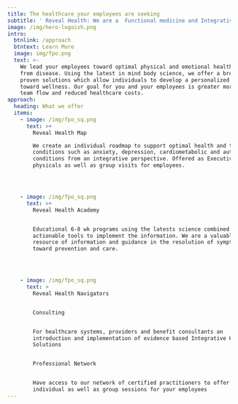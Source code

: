 ```yaml
---
title: The healthcare your employees are seeking
subtitle: ' Reveal Health: We are a  Functional medicine and Integrative Health Organization that provides evidence based holistic care solutions to employers, healthcare systems and benefit consultants'
image: /img/hero-logoish.png
intro:
  btnlink: /approach
  btntext: Learn More
  image: img/fpo.png
  text: >-
    We lead your employees toward optimal physical and emotional health and away
    from disease. Using the latest in mind body science, we offer a breadth of
    proven solutions which allow individuals to develop a personalized map
    toward wellness. Our goal for you and your employees is greater morale, more
    team flow and reduced healthcare costs.
approach:
  heading: What we offer
  items:
    - image: /img/fpo_sq.png
      text: >+
        Reveal Health Map

        We create an individual roadmap to support optimal health and treat
        conditions such as anxiety, depression, cardiometabolic and autoimmune
        conditions from an integrative perspective. Offered as Executive
        physicals as well as group visits for employees.




    - image: /img/fpo_sq.png
      text: >+
        Reveal Health Academy


        Educational 6-8 wk programs using the latests science combined with
        actionable tools to implement the information. We are a valuable
        resource of information and guidance in the resolution of symptoms
        toward prevention and care.




    - image: /img/fpo_sq.png
      text: >
        Reveal Health Navigators


        Consulting


        For healthcare systems, providers and benefit consultants an
        introduction and implementation of evidence based Integrative Health
        Solutions


        Professional Network


        Have access to our network of certified practitioners to offer
        individual as well as group sessions for your employees
---
```


